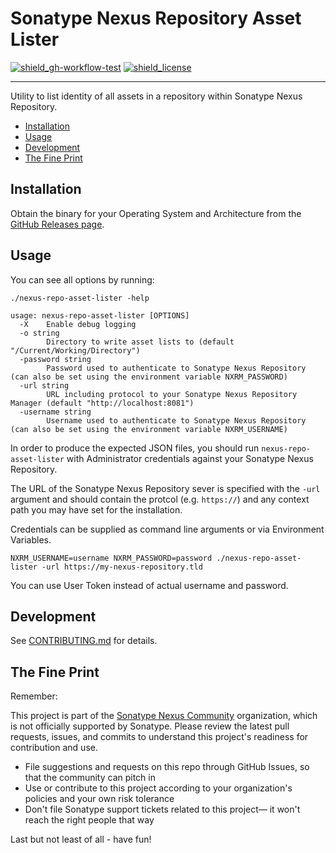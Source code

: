 # Sonatype Nexus Repository Asset Lister

<!-- Badges Section -->
[![shield_gh-workflow-test]][link_gh-workflow-test]
[![shield_license]][license_file]
<!-- Add other badges or shields as appropriate -->

---

Utility to list identity of all assets in a repository within Sonatype Nexus Repository.

- [Installation](#installation)
- [Usage](#usage)
- [Development](#development)
- [The Fine Print](#the-fine-print)

## Installation

Obtain the binary for your Operating System and Architecture from the [GitHub Releases page](https://github.com/sonatype-nexus-community/nexus-repo-asset-lister/releases).

## Usage

You can see all options by running:

```
./nexus-repo-asset-lister -help

usage: nexus-repo-asset-lister [OPTIONS]
  -X    Enable debug logging
  -o string
        Directory to write asset lists to (default "/Current/Working/Directory")
  -password string
        Password used to authenticate to Sonatype Nexus Repository (can also be set using the environment variable NXRM_PASSWORD)
  -url string
        URL including protocol to your Sonatype Nexus Repository Manager (default "http://localhost:8081")
  -username string
        Username used to authenticate to Sonatype Nexus Repository (can also be set using the environment variable NXRM_USERNAME)
```

In order to produce the expected JSON files, you should run `nexus-repo-asset-lister` with Administrator credentials against your Sonatype Nexus Repository.

The URL of the Sonatype Nexus Repository sever is specified with the `-url` argument and should contain the protcol (e.g. `https://`) and any context path you may have set for the installation.

Credentials can be supplied as command line arguments or via Environment Variables.

```
NXRM_USERNAME=username NXRM_PASSWORD=password ./nexus-repo-asset-lister -url https://my-nexus-repository.tld
```

You can use User Token instead of actual username and password.

## Development

See [CONTRIBUTING.md](./CONTRIBUTING.md) for details.

## The Fine Print

Remember:

This project is part of the [Sonatype Nexus Community](https://github.com/sonatype-nexus-community) organization, which is not officially supported by Sonatype. Please review the latest pull requests, issues, and commits to understand this project's readiness for contribution and use.

* File suggestions and requests on this repo through GitHub Issues, so that the community can pitch in
* Use or contribute to this project according to your organization's policies and your own risk tolerance
* Don't file Sonatype support tickets related to this project— it won't reach the right people that way

Last but not least of all - have fun!

<!-- Links Section -->
[shield_gh-workflow-test]: https://img.shields.io/github/actions/workflow/status/sonatype-nexus-community/nexus-repo-asset-lister/build.yml?branch=main&logo=GitHub&logoColor=white "build"
[shield_license]: https://img.shields.io/github/license/sonatype-nexus-community/nexus-repo-asset-lister?logo=open%20source%20initiative&logoColor=white "license"

[link_gh-workflow-test]: https://github.com/sonatype-nexus-community/nexus-repo-asset-lister/actions/workflows/build.yml?query=branch%3Amain
[license_file]: https://github.com/sonatype-nexus-community/nexus-repo-asset-lister/blob/main/LICENSE